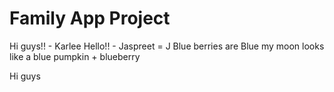 # Family App Project
Hi guys!! - Karlee
Hello!! - Jaspreet = J
Blue berries are Blue
my moon looks like a blue
pumpkin + blueberry

Hi guys
